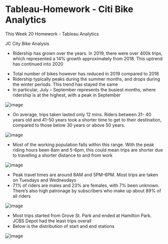# Tableau-Homework - Citi Bike Analytics
This Week 20 Homework - Tableau Analytics





JC City Bike Analysis
*	Ridership has grown over the years. In 2019, there were over 400k trips, which represented a 14% growth approximately from 2018. This uptrend has continued into 2020
-	Total number of bikes however has reduced in 2019 compared to 2018
-	Ridership typically peaks during the summer months, and drops during the winter periods. This trend has stayed the same
-	In particular, July – September represents the busiest months, where ridership is at the highest, with a peak in September

![image](https://user-images.githubusercontent.com/75806028/122619822-f4566680-d056-11eb-86e7-30c014c0fac3.png)

-	On average, trips taken lasted only 12 mins. Riders between 31- 40 years old and 41-50 years took a shorter time to get to their destination, compared to those below 30 years or above 50 years. 

 ![image](https://user-images.githubusercontent.com/75806028/122619933-45665a80-d057-11eb-9869-648a88e1cd7a.png)

-	Most of the working population falls within this range. With the peak riding hours been 8am and 5-6pm, this could mean trips are shorter due to travelling a shorter distance to and from work 

![image](https://user-images.githubusercontent.com/75806028/122620042-8a8a8c80-d057-11eb-97e6-7d41668bc734.png)
 
-	Peak travel times are around 8AM and 5PM-6PM. Most trips are taken on Tuesdays and Wednesdays
-	71% of riders are males and 23% are females, with 7% been unknown. There’s also high patronage by subscribers who make up about 89% of all riders

![image](https://user-images.githubusercontent.com/75806028/122620108-b60d7700-d057-11eb-8e07-5ae901c81ba4.png)

-	Most trips started from Grove St. Park and ended at Hamilton Park. JCBS Depot had the least trips overall
-	Below is the distribution of start and end stations

![image](https://user-images.githubusercontent.com/75806028/122620188-e35a2500-d057-11eb-8b6b-4c8ed1143c89.png)

